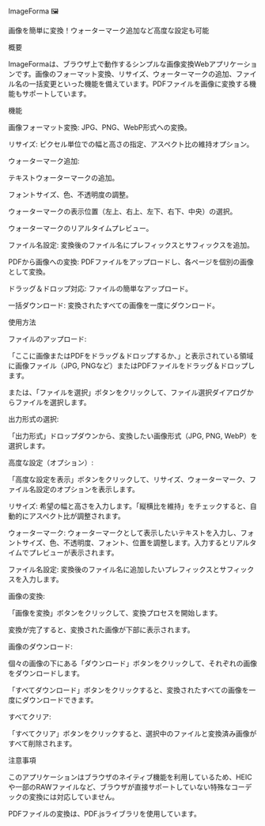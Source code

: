 ImageForma 🖼️

画像を簡単に変換！ウォーターマーク追加など高度な設定も可能

概要

ImageFormaは、ブラウザ上で動作するシンプルな画像変換Webアプリケーションです。画像のフォーマット変換、リサイズ、ウォーターマークの追加、ファイル名の一括変更といった機能を備えています。PDFファイルを画像に変換する機能もサポートしています。

機能

画像フォーマット変換: JPG、PNG、WebP形式への変換。

リサイズ: ピクセル単位での幅と高さの指定、アスペクト比の維持オプション。

ウォーターマーク追加:

テキストウォーターマークの追加。

フォントサイズ、色、不透明度の調整。

ウォーターマークの表示位置（左上、右上、左下、右下、中央）の選択。

ウォーターマークのリアルタイムプレビュー。

ファイル名設定: 変換後のファイル名にプレフィックスとサフィックスを追加。

PDFから画像への変換: PDFファイルをアップロードし、各ページを個別の画像として変換。

ドラッグ＆ドロップ対応: ファイルの簡単なアップロード。

一括ダウンロード: 変換されたすべての画像を一度にダウンロード。

使用方法

ファイルのアップロード:

「ここに画像またはPDFをドラッグ＆ドロップするか、」と表示されている領域に画像ファイル（JPG, PNGなど）またはPDFファイルをドラッグ＆ドロップします。

または、「ファイルを選択」ボタンをクリックして、ファイル選択ダイアログからファイルを選択します。

出力形式の選択:

「出力形式」ドロップダウンから、変換したい画像形式（JPG, PNG, WebP）を選択します。

高度な設定（オプション）:

「高度な設定を表示」ボタンをクリックして、リサイズ、ウォーターマーク、ファイル名設定のオプションを表示します。

リサイズ: 希望の幅と高さを入力します。「縦横比を維持」をチェックすると、自動的にアスペクト比が調整されます。

ウォーターマーク: ウォーターマークとして表示したいテキストを入力し、フォントサイズ、色、不透明度、フォント、位置を調整します。入力するとリアルタイムでプレビューが表示されます。

ファイル名設定: 変換後のファイル名に追加したいプレフィックスとサフィックスを入力します。

画像の変換:

「画像を変換」ボタンをクリックして、変換プロセスを開始します。

変換が完了すると、変換された画像が下部に表示されます。

画像のダウンロード:

個々の画像の下にある「ダウンロード」ボタンをクリックして、それぞれの画像をダウンロードします。

「すべてダウンロード」ボタンをクリックすると、変換されたすべての画像を一度にダウンロードできます。

すべてクリア:

「すべてクリア」ボタンをクリックすると、選択中のファイルと変換済み画像がすべて削除されます。

注意事項

このアプリケーションはブラウザのネイティブ機能を利用しているため、HEICや一部のRAWファイルなど、ブラウザが直接サポートしていない特殊なコーデックの変換には対応していません。

PDFファイルの変換は、PDF.jsライブラリを使用しています。



